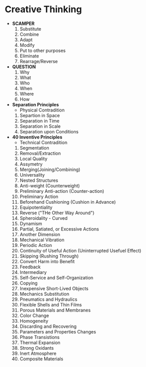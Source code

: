 # Creative Thinking
- **SCAMPER**
  1. Substitute
  2. Combine
  3. Adapt
  4. Modify
  5. Put to other purposes
  6. Eliminate
  7. Rearrage/Reverse
- **QUESTION**
  1. Why
  2. What
  3. Who
  4. When
  5. Where
  6. How
- **Separation Principles**
  - Physical Contradition
  1. Separtion in Space
  2. Separation in Time
  3. Separation in Scale
  4. Separation upon Conditions
- **40 Inventive Principles**
  - Technical Contradition
  1. Segmentation
  2. Removal/Extraction
  3. Local Quality
  4. Assymetry
  5. Merging(Joining/Combining)
  6. Universality
  7. Nested Structures
  8. Anti-weight (Counterweight)
  9. Preliminary Anti-action (Counter-action)
  10. Preliminary Action
  11. Beforehand Cushioning (Cushion in Advance)
  12. Equipotentiality
  13. Reverse ("THe Other Way Around")
  14. Spheroidality - Curved
  15. Dynamism
  16. Partial, Satiated, or Excessive Actions
  17. Another Dimension
  18. Mechanical Vibration
  19. Periodic Action
  20. Continuity of Useful Action (Uninterrupted Usefuel Effect)
  21. Skipping (Rushing Through)
  22. Convert Harm into Benefit
  23. Feedback
  24. Intermediary
  25. Self-Service and Self-Organization
  26. Copying
  27. Inexpensive Short-Lived Objects
  28. Mechanics Substitution
  29. Pneumatics and Hydraulics
  30. Flexible Shells and Thin Films
  31. Porous Materials and Membranes
  32. Color Change
  33. Homogeneity
  34. Discarding and Recovering
  35. Parameters and Properties Changes
  36. Phase Transistions
  37. Thermal Expansion
  38. Strong Oxidants
  39. Inert Atmosphere
  40. Composite Materials

